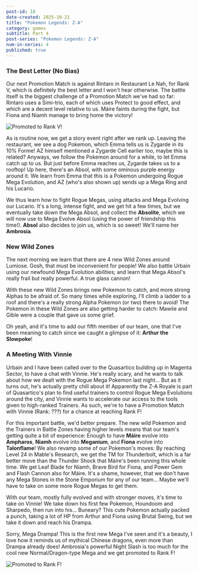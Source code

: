 ```yaml
---
post-id: 18
date-created: 2025-10-21
title: "Pokemon Legends: Z-A"
category: games
subtitle: Part 4
post-series: "Pokemon Legends: Z-A"
num-in-series: 4
published: true
---
```

### The Best Letter (No Bias)

Our next Promotion Match is against Rintaro in Restaurant Le Nah, for Rank V, which is definitely the best letter and I won't hear otherwise. The battle itself is the biggest challenge of a Promotion Match we've had so far: Rintaro uses a Simi-trio, each of which uses Protect to good effect, and which are a decent level relative to us. Máire faints during the fight, but Fiona and Niamh manage to bring home the victory!

![Promoted to Rank V!](/blog/attachments/2025-10-21_PLZA-1.png)

As is routine now, we get a story event right after we rank up. Leaving the restaurant, we see a dog Pokemon, which Emma tells us is Zygarde in its 10% Forme! AZ himself mentioned a Zygarde Cell earlier too, maybe this is related? Anyways, we follow the Pokemon around for a while, to let Emma catch up to us. But just before Emma reaches us, Zygarde takes us to a rooftop! Up here, there's an Absol, with some ominous purple energy around it. We learn from Emma that this is a Pokemon undergoing Rogue Mega Evolution, and AZ (who's also shown up) sends up a Mega Ring and his Lucario. 

We thus learn how to fight Rogue Megas, using attacks and Mega Evolving our Lucario. It's a long, intense fight, and we get hit a few times, but we eventually take down the Mega Absol, and collect the **Absolite**, which we will now use to Mega Evolve Absol (using the power of friendship this time!). **Absol** also decides to join us, which is so sweet! We'll name her **Ambrosia**.

### New Wild Zones
The next morning we learn that there are 4 new Wild Zones around Lumiose. Gosh, that must be inconvenient for people! We also battle Urbain using our newfound Mega Evolution abilities; and learn that Mega Absol's really frail but really powerful. A true glass cannon! 

With these new Wild Zones brings new Pokemon to catch, and more strong Alphas to be afraid of. So many times while exploring, I'll climb a ladder to a roof and there's a really strong Alpha Pokemon (or two) there to avoid! The Pokemon in these Wild Zones are also getting harder to catch: Mawile and Gible were a couple that gave us some grief.

Oh yeah, and it's time to add our fifth member of our team, one that I've been meaning to catch since we caught a glimpse of it: **Arthur the Slowpoke**! 

### A Meeting With Vinnie
Urbain and I have been called over to the Quasartico building up in Magenta Sector, to have a chat with Vinnie. He's really scary, and he wants to talk about how we dealt with the Rogue Mega Pokemon last night... But as it turns out, he's actually pretty chill about it! Apparently the Z-A Royale is part of Quasartico's plan to find useful trainers to control Rogue Mega Evolutions around the city, and Vinnie wants to accelerate our access to the tools given to high-ranked Trainers. As such, we're to have a Promotion Match with Vinnie (Rank: ???) for a chance at reaching Rank F!

For this important battle, we'd better prepare. The new wild Pokemon and the Trainers in Battle Zones having higher levels means that our team's getting quite a bit of experience: Enough to have **Máire** evolve into **Ampharos**, **Niamh** evolve into **Meganium**, and **Fiona** evolve into **Talonflame**! We also revamp some of our Pokemon's moves: By reaching Level 24 in Mable's Research, we get the TM for Thunderbolt, which is a far better move than the Thunder Shock that Máire's been running this whole time. We get Leaf Blade for Niamh, Brave Bird for Fiona, and Power Gem and Flash Cannon also for Máire. It's a shame, however, that we don't have any Mega Stones in the Stone Emporium for any of our team... Maybe we'll have to take on some more Rogue Megas to get them.

With our team, mostly fully evolved and with stronger moves, it's time to take on Vinnie! We take down his first few Pokemon, Houndoom and Sharpedo, then run into his... Buneary? This cute Pokemon actually packed a punch, taking a lot of HP from Arthur and Fiona using Brutal Swing, but we take it down and reach his Drampa.

Sorry, Mega Drampa! This is the first new Mega I've seen and it's a beauty, I love how it reminds us of mythical Chinese dragons, even more than Drampa already does! Ambrosia's powerful Night Slash is too much for the cool new Normal/Dragon-type Mega and we get promoted to Rank F!

![Promoted to Rank F!](/blog/attachments/2025-10-21_PLZA-2.png)